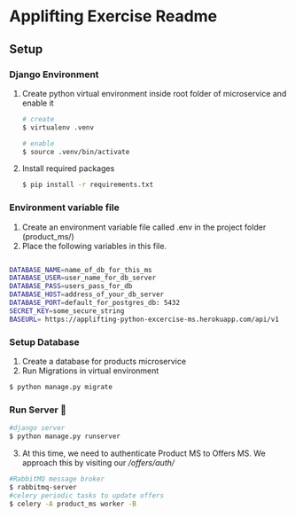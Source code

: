 # Applifting Exercise Readme

## Setup

### Django Environment

1. Create python virtual environment inside root folder of microservice and enable it
   ```bash
   # create
   $ virtualenv .venv

   # enable
   $ source .venv/bin/activate
   ```
2. Install required packages
   ```bash
   $ pip install -r requirements.txt
   ```

### Environment variable file
1. Create an environment variable file called .env in the project folder (product_ms/) 
2. Place the following variables in this file.

```bash

DATABASE_NAME=name_of_db_for_this_ms
DATABASE_USER=user_name_for_db_server
DATABASE_PASS=users_pass_for_db
DATABASE_HOST=address_of_your_db_server
DATABASE_PORT=default_for_postgres_db: 5432
SECRET_KEY=some_secure_string
BASEURL= https://applifting-python-excercise-ms.herokuapp.com/api/v1

```

### Setup Database

1. Create a database for products microservice
2. Run Migrations in virtual environment

```bash
$ python manage.py migrate
```

### Run Server 🤟

```bash
#django server
$ python manage.py runserver
```

3. At this time, we need to authenticate Product MS to Offers MS. We approach this by visiting our */offers/auth/*

```bash
#RabbitMQ message broker
$ rabbitmq-server
#celery periodic tasks to update offers
$ celery -A product_ms worker -B
```

